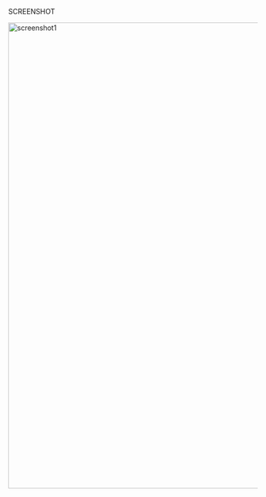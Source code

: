 SCREENSHOT

<img width="939" alt="screenshot1" src="https://github.com/user-attachments/assets/1e4f6e71-2284-4b9f-a4b2-5e8e704c88e5" />


